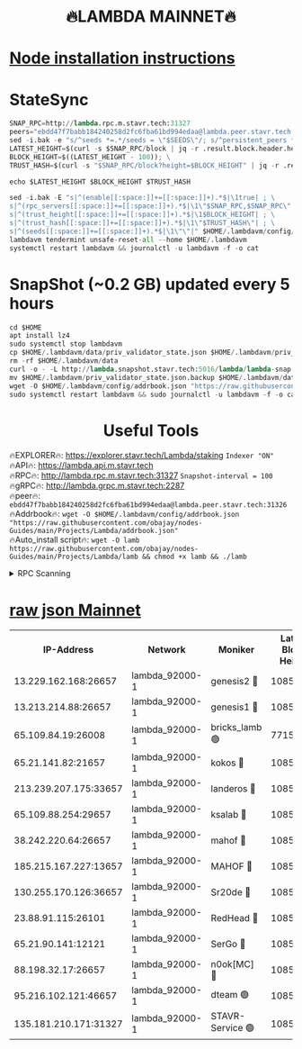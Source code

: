 <h1 align="center"> 🔥LAMBDA MAINNET🔥</h1>


[Node installation instructions](https://github.com/obajay/nodes-Guides/tree/main/Projects/Lambda)
=


# StateSync
```python
SNAP_RPC=http://lambda.rpc.m.stavr.tech:31327
peers="ebdd47f7babb184240258d2fc6fba61bd994edaa@lambda.peer.stavr.tech:31326" 
sed -i.bak -e "s/^seeds *=.*/seeds = \"$SEEDS\"/; s/^persistent_peers *=.*/persistent_peers = \"$PEERS\"/" $HOME/.lambdavm/config/config.toml
LATEST_HEIGHT=$(curl -s $SNAP_RPC/block | jq -r .result.block.header.height); \
BLOCK_HEIGHT=$((LATEST_HEIGHT - 100)); \
TRUST_HASH=$(curl -s "$SNAP_RPC/block?height=$BLOCK_HEIGHT" | jq -r .result.block_id.hash)

echo $LATEST_HEIGHT $BLOCK_HEIGHT $TRUST_HASH

sed -i.bak -E "s|^(enable[[:space:]]+=[[:space:]]+).*$|\1true| ; \
s|^(rpc_servers[[:space:]]+=[[:space:]]+).*$|\1\"$SNAP_RPC,$SNAP_RPC\"| ; \
s|^(trust_height[[:space:]]+=[[:space:]]+).*$|\1$BLOCK_HEIGHT| ; \
s|^(trust_hash[[:space:]]+=[[:space:]]+).*$|\1\"$TRUST_HASH\"| ; \
s|^(seeds[[:space:]]+=[[:space:]]+).*$|\1\"\"|" $HOME/.lambdavm/config/config.toml
lambdavm tendermint unsafe-reset-all --home $HOME/.lambdavm
systemctl restart lambdavm && journalctl -u lambdavm -f -o cat

```
# SnapShot (~0.2 GB) updated every 5 hours
```python
cd $HOME
apt install lz4
sudo systemctl stop lambdavm
cp $HOME/.lambdavm/data/priv_validator_state.json $HOME/.lambdavm/priv_validator_state.json.backup
rm -rf $HOME/.lambdavm/data
curl -o - -L http://lambda.snapshot.stavr.tech:5016/lambda/lambda-snap.tar.lz4 | lz4 -c -d - | tar -x -C $HOME/.lambdavm --strip-components 2
mv $HOME/.lambdavm/priv_validator_state.json.backup $HOME/.lambdavm/data/priv_validator_state.json
wget -O $HOME/.lambdavm/config/addrbook.json "https://raw.githubusercontent.com/obajay/nodes-Guides/main/Projects/Lambda/addrbook.json"
sudo systemctl restart lambdavm && sudo journalctl -u lambdavm -f -o cat
```
 <h1 align="center"> Useful Tools</h1>

🔥EXPLORER🔥:      https://explorer.stavr.tech/Lambda/staking	        `Indexer "ON"` \
🔥API🔥: 			 		 https://lambda.api.m.stavr.tech \
🔥RPC🔥:           http://lambda.rpc.m.stavr.tech:31327	              `Snapshot-interval = 100` \
🔥gRPC🔥:          http://lambda.grpc.m.stavr.tech:2287 \
🔥peer🔥:					 `ebdd47f7babb184240258d2fc6fba61bd994edaa@lambda.peer.stavr.tech:31326` \
🔥Addrbook🔥:    ```wget -O $HOME/.lambdavm/config/addrbook.json "https://raw.githubusercontent.com/obajay/nodes-Guides/main/Projects/Lambda/addrbook.json"``` \
🔥Auto_install script🔥: ```wget -O lamb https://raw.githubusercontent.com/obajay/nodes-Guides/main/Projects/Lambda/lamb && chmod +x lamb && ./lamb```


<details>
<summary>RPC Scanning</summary>

<h2 align="center"> We scan nodes in real time every 4 hours. And we provide the final result of RPC endpoints.
We cannot influence the operation of these nodes in any way. </h2>


```python
If Voting Power is higher than 0 --> then the Node is a validator of the network and may be subject to attack and be a potential threat to the chain.
```
```python
We marked such validators with a red symbol
```

</details>

[raw json Mainnet](https://rpc-check.lambm.stavr.tech/lambm/rpc-lambm-result.json)
=


<table><tr><th>IP-Address</th><th>Network</th><th>Moniker</th><th>Latest Block Height</th><th>Earliest Block Height</th><th>Catching Up</th><th>Tx Index</th><th>Voting Power</th><th>Scan Time</th></tr><tr><td>13.229.162.168:26657</td><td>lambda_92000-1</td><td>genesis2 🔴</td><td>10852366</td><td>1</td><td>False</td><td>on</td><td>16647211</td><td>2023-12-31T01:14:50.988468046UTC</td></tr><tr><td>13.213.214.88:26657</td><td>lambda_92000-1</td><td>genesis1 🔴</td><td>10852368</td><td>1</td><td>False</td><td>on</td><td>107835</td><td>2023-12-31T01:14:55.450454751UTC</td></tr><tr><td>65.109.84.19:26008</td><td>lambda_92000-1</td><td>bricks_lamb 🟢</td><td>7715743</td><td>7581001</td><td>False</td><td>on</td><td>0</td><td>2023-12-31T01:15:04.816209787UTC</td></tr><tr><td>65.21.141.82:21657</td><td>lambda_92000-1</td><td>kokos 🔴</td><td>10852369</td><td>7716001</td><td>False</td><td>off</td><td>546765</td><td>2023-12-31T01:14:57.853316043UTC</td></tr><tr><td>213.239.207.175:33657</td><td>lambda_92000-1</td><td>landeros 🔴</td><td>10852366</td><td>8136001</td><td>False</td><td>off</td><td>1251568</td><td>2023-12-31T01:14:45.192327767UTC</td></tr><tr><td>65.109.88.254:29657</td><td>lambda_92000-1</td><td>ksalab 🔴</td><td>10852370</td><td>8715001</td><td>False</td><td>on</td><td>504846</td><td>2023-12-31T01:15:01.028877856UTC</td></tr><tr><td>38.242.220.64:26657</td><td>lambda_92000-1</td><td>mahof 🔴</td><td>10852364</td><td>10131001</td><td>False</td><td>off</td><td>770350</td><td>2023-12-31T01:14:38.455721453UTC</td></tr><tr><td>185.215.167.227:13657</td><td>lambda_92000-1</td><td>MAHOF 🔴</td><td>10852368</td><td>10134001</td><td>False</td><td>on</td><td>2051510</td><td>2023-12-31T01:14:54.500261050UTC</td></tr><tr><td>130.255.170.126:36657</td><td>lambda_92000-1</td><td>Sr20de 🔴</td><td>10852366</td><td>10715001</td><td>False</td><td>off</td><td>671452</td><td>2023-12-31T01:14:45.613097645UTC</td></tr><tr><td>23.88.91.115:26101</td><td>lambda_92000-1</td><td>RedHead 🔴</td><td>10852366</td><td>10752366</td><td>False</td><td>off</td><td>553202</td><td>2023-12-31T01:14:45.873523913UTC</td></tr><tr><td>65.21.90.141:12121</td><td>lambda_92000-1</td><td>SerGo 🔴</td><td>10852370</td><td>10752370</td><td>False</td><td>off</td><td>10581758</td><td>2023-12-31T01:15:01.391783231UTC</td></tr><tr><td>88.198.32.17:26657</td><td>lambda_92000-1</td><td>n0ok[MC] 🔴</td><td>10852370</td><td>10752370</td><td>False</td><td>off</td><td>1578630</td><td>2023-12-31T01:15:04.397828136UTC</td></tr><tr><td>95.216.102.121:46657</td><td>lambda_92000-1</td><td>dteam 🟢</td><td>10852370</td><td>10848301</td><td>False</td><td>off</td><td>0</td><td>2023-12-31T01:15:00.613990815UTC</td></tr><tr><td>135.181.210.171:31327</td><td>lambda_92000-1</td><td>STAVR-Service 🟢</td><td>10852370</td><td>10850501</td><td>False</td><td>on</td><td>0</td><td>2023-12-31T01:15:00.244030805UTC</td></tr></table>
